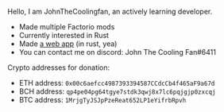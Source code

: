 Hello, I am JohnTheCoolingfan, an actively learning developer.

- Made multiple Factorio mods
- Currently interested in Rust
- Made [a web app](https://johnthecoolingfan.github.io/factorio-web-calculator/) (in rust, yea)
- You can contact me on discord: John The Cooling Fan#6411

Crypto addresses for donation:
* ETH address: `0x00c6aefcc4987393394587CCdcCb4f465aF9a67d`
* BCH address: `qp4pe04pg64tgye7stdk3qwj8x7lc6pqjgjp0zxcqj`
* BTC address: `1MrjgTyJSJpPzeReat652LP1eYifrbRpvh`
